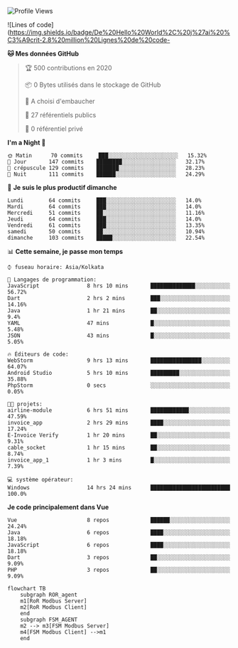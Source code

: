<!--START_SECTION:waka-->
![Profile Views](http://img.shields.io/badge/Vues%20du%20profil-1376-blue)

![Lines of code](https://img.shields.io/badge/De%20Hello%20World%2C%20j%27ai%20%C3%A9crit-2.8%20million%20Lignes%20de%20code-

**🐱 Mes données GitHub** 

> 🏆 500 contributions en 2020
 > 
> 📦 0 Bytes utilisés dans le stockage de GitHub 
 > 
> 💼 A choisi d'embaucher
 > 
> 📜 27 référentiels publics
 > 
> 🔑 0 référentiel privé 
 > 
**I'm a Night 🦉** 

```text
🌞 Matin      70 commits     ███░░░░░░░░░░░░░░░░░░░░░░   15.32% 
🌆 Jour       147 commits    ████████░░░░░░░░░░░░░░░░░   32.17% 
🌃 crépuscule 129 commits    ███████░░░░░░░░░░░░░░░░░░   28.23% 
🌙 Nuit       111 commits    ██████░░░░░░░░░░░░░░░░░░░   24.29%

```
📅 **Je suis le plus productif dimanche** 

```text
Lundi        64 commits     ███░░░░░░░░░░░░░░░░░░░░░░   14.0% 
Mardi        64 commits     ███░░░░░░░░░░░░░░░░░░░░░░   14.0% 
Mercredi     51 commits     ██░░░░░░░░░░░░░░░░░░░░░░░   11.16% 
Jeudi        64 commits     ███░░░░░░░░░░░░░░░░░░░░░░   14.0% 
Vendredi     61 commits     ███░░░░░░░░░░░░░░░░░░░░░░   13.35% 
samedi       50 commits     ██░░░░░░░░░░░░░░░░░░░░░░░   10.94% 
dimanche     103 commits    █████░░░░░░░░░░░░░░░░░░░░   22.54%

```


📊 **Cette semaine, je passe mon temps** 

```text
⌚︎ fuseau horaire: Asia/Kolkata

💬 Langages de programmation: 
JavaScript               8 hrs 10 mins       ██████████████░░░░░░░░░░░   56.72% 
Dart                     2 hrs 2 mins        ███░░░░░░░░░░░░░░░░░░░░░░   14.16% 
Java                     1 hr 21 mins        ██░░░░░░░░░░░░░░░░░░░░░░░   9.4% 
YAML                     47 mins             █░░░░░░░░░░░░░░░░░░░░░░░░   5.48% 
JSON                     43 mins             █░░░░░░░░░░░░░░░░░░░░░░░░   5.05%

🔥 Éditeurs de code: 
WebStorm                 9 hrs 13 mins       ████████████████░░░░░░░░░   64.07% 
Android Studio           5 hrs 10 mins       █████████░░░░░░░░░░░░░░░░   35.88% 
PhpStorm                 0 secs              ░░░░░░░░░░░░░░░░░░░░░░░░░   0.05%

🐱‍💻 projets: 
airline-module           6 hrs 51 mins       ████████████░░░░░░░░░░░░░   47.59% 
invoice_app              2 hrs 29 mins       ████░░░░░░░░░░░░░░░░░░░░░   17.24% 
E-Invoice Verify         1 hr 20 mins        ██░░░░░░░░░░░░░░░░░░░░░░░   9.31% 
cable_socket             1 hr 15 mins        ██░░░░░░░░░░░░░░░░░░░░░░░   8.74% 
invoice_app_1            1 hr 3 mins         █░░░░░░░░░░░░░░░░░░░░░░░░   7.39%

💻 système opérateur: 
Windows                  14 hrs 24 mins      █████████████████████████   100.0%

```

**Je code principalement dans Vue** 

```text
Vue                      8 repos             ██████░░░░░░░░░░░░░░░░░░░   24.24% 
Java                     6 repos             ████░░░░░░░░░░░░░░░░░░░░░   18.18% 
JavaScript               6 repos             ████░░░░░░░░░░░░░░░░░░░░░   18.18% 
Dart                     3 repos             ██░░░░░░░░░░░░░░░░░░░░░░░   9.09% 
PHP                      3 repos             ██░░░░░░░░░░░░░░░░░░░░░░░   9.09%

```



<!--END_SECTION:waka-->

```mermaid
flowchart TB
    subgraph ROR_agent
    m1[RoR Modbus Server]
    m2[RoR Modbus Client]
    end
    subgraph FSM_AGENT
    m2 --> m3[FSM Modbus Server]
    m4[FSM Modbus Client] -->m1
    end


